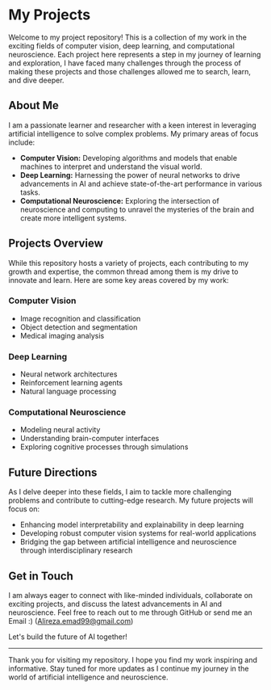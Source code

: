 # My Projects

Welcome to my project repository! This is a collection of my work in the exciting fields of computer vision, deep learning, and computational neuroscience. Each project here represents a step in my journey of learning and exploration, I have faced many challenges through the process of making these projects and those challenges allowed me to search, learn, and dive deeper.

## About Me

I am a passionate learner and researcher with a keen interest in leveraging artificial intelligence to solve complex problems. My primary areas of focus include:

- **Computer Vision:** Developing algorithms and models that enable machines to interpret and understand the visual world.
- **Deep Learning:** Harnessing the power of neural networks to drive advancements in AI and achieve state-of-the-art performance in various tasks.
- **Computational Neuroscience:** Exploring the intersection of neuroscience and computing to unravel the mysteries of the brain and create more intelligent systems.

## Projects Overview

While this repository hosts a variety of projects, each contributing to my growth and expertise, the common thread among them is my drive to innovate and learn. Here are some key areas covered by my work:

### Computer Vision
- Image recognition and classification
- Object detection and segmentation
- Medical imaging analysis

### Deep Learning
- Neural network architectures
- Reinforcement learning agents
- Natural language processing

### Computational Neuroscience
- Modeling neural activity
- Understanding brain-computer interfaces
- Exploring cognitive processes through simulations

## Future Directions

As I delve deeper into these fields, I aim to tackle more challenging problems and contribute to cutting-edge research. My future projects will focus on:
- Enhancing model interpretability and explainability in deep learning
- Developing robust computer vision systems for real-world applications
- Bridging the gap between artificial intelligence and neuroscience through interdisciplinary research

## Get in Touch

I am always eager to connect with like-minded individuals, collaborate on exciting projects, and discuss the latest advancements in AI and neuroscience. Feel free to reach out to me through GitHub or send me an Email :) (Alireza.emad99@gmail.com)

Let's build the future of AI together!

---

Thank you for visiting my repository. I hope you find my work inspiring and informative. Stay tuned for more updates as I continue my journey in the world of artificial intelligence and neuroscience.

